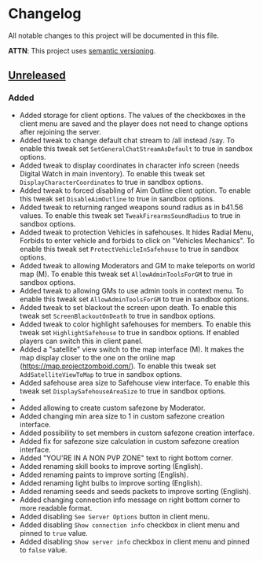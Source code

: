# Changelog
All notable changes to this project will be documented in this file.

**ATTN**: This project uses [semantic versioning](http://semver.org/).

## [Unreleased]
### Added
- Added storage for client options. The values of the checkboxes in the client menu are saved and the player does not need to change options after rejoining the server.
- Added tweak to change default chat stream to /all instead /say. To enable this tweak set `SetGeneralChatStreamAsDefault` to true in sandbox options.
- Added tweak to display coordinates in character info screen (needs Digital Watch in main inventory). To enable this tweak set `DisplayCharacterCoordinates` to true in sandbox options.
- Added tweak to forced disabling of Aim Outline client option. To enable this tweak set `DisableAimOutline` to true in sandbox options.
- Added tweak to returning ranged weapons sound radius as in b41.56 values. To enable this tweak set `TweakFirearmsSoundRadius` to true in sandbox options.
- Added tweak to protection Vehicles in safehouses. It hides Radial Menu, Forbids to enter vehicle and forbids to click on "Vehicles Mechanics". To enable this tweak set `ProtectVehicleInSafehouse` to true in sandbox options.
- Added tweak to allowing Moderators and GM to make teleports on world map (M). To enable this tweak set `AllowAdminToolsForGM` to true in sandbox options.
- Added tweak to allowing GMs to use admin tools in context menu. To enable this tweak set `AllowAdminToolsForGM` to true in sandbox options.
- Added tweak to set blackout the screen upon death. To enable this tweak set `ScreenBlackoutOnDeath` to true in sandbox options.
- Added tweak to color highlight safehouses for members. To enable this tweak set `HighlightSafehouse` to true in sandbox options. If enabled players can switch this in client panel.
- Added a "satellite" view switch to the map interface (M). It makes the map display closer to the one on the online map (https://map.projectzomboid.com/). To enable this tweak set `AddSatelliteViewToMap` to true in sandbox options.
- Added safehouse area size to Safehouse view interface. To enable this tweak set `DisplaySafehouseAreaSize` to true in sandbox options.
- 
- Added allowing to create custom safezone by Moderator.
- Added changing min area size to 1 in custom safezone creation interface.
- Added possibility to set members in custom safezone creation interface.
- Added fix for safezone size calculation in custom safezone creation interface.
- Added "YOU'RE IN A NON PVP ZONE" text to right bottom corner.
- Added renaming skill books to improve sorting (English).
- Added renaming paints to improve sorting (English).
- Added renaming light bulbs to improve sorting (English).
- Added renaming seeds and seeds packets to improve sorting (English).
- Added changing connection info message on right bottom corner to more readable format.
- Added disabling `See Server Options` button in client menu.
- Added disabling `Show connection info` checkbox in client menu and pinned to `true` value.
- Added disabling `Show server info` checkbox in client menu and pinned to `false` value.

[Unreleased]: https://github.com/openzomboid/server-tweaker/compare/d4868cbb05ad290ba3f0431e82592894d999bd56...HEAD
